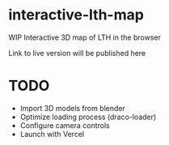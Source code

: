 # interactive-lth-map
WIP
Interactive 3D map of LTH in the browser

Link to live version will be published here

# TODO
- Import 3D models from blender
- Optimize loading process (draco-loader)
- Configure camera controls
- Launch with Vercel
